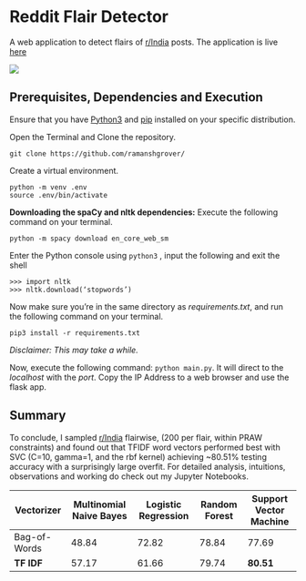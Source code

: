 # Reddit Flair Detector
 A web application to detect flairs of [r/India](https://reddit.com/r/India/) posts. The application is live [here](https://redd-it-flair-detector.herokuapp.com/)
 
 ![](Demo.gif)

## Prerequisites, Dependencies and Execution
Ensure that you have  [Python3](https://www.python.org/downloads/)  and  [pip](https://pip.pypa.io/en/stable/installing/#installing-with-get-pip-py)  installed on your specific distribution.

Open the Terminal and Clone the repository.
```
git clone https://github.com/ramanshgrover/
```
Create a virtual environment.
``` 
python -m venv .env
source .env/bin/activate
```
**Downloading the spaCy and nltk dependencies:**
Execute the following command on your terminal.
```
python -m spacy download en_core_web_sm
```
Enter the Python console using `python3` , input the following and exit the shell
```
>>> import nltk
>>> nltk.download(‘stopwords’)
```
Now make sure you’re in the same directory as _requirements.txt_, and run the following command on your terminal.
```
pip3 install -r requirements.txt
``` 
*Disclaimer:* _This may take a while._

Now, execute the following command: `python main.py`. It will direct to the _localhost_ with the _port_. Copy the IP Address to a web browser and use the flask app.

## Summary
To conclude, I sampled [r/India](https://reddit.com/r/India/) flairwise, (200 per flair, within PRAW constraints) and found out that TFIDF word vectors performed best with SVC (C=10, gamma=1, and the rbf kernel) achieving ~80.51% testing accuracy with a surprisingly large overfit. For detailed analysis, intuitions, observations and working do check out my Jupyter Notebooks.

|   Vectorizer  |    Multinomial Naive Bayes     |    Logistic Regression   | Random Forest | **Support Vector Machine** |
| ------------- | ------------------------------ | ------------------------ | ------------- | -------------------------- |
| Bag-of-Words  |               48.84            |            72.82         |     78.84     |            77.69           |
|  **TF IDF**   |               57.17            |            61.66         |     79.74     |          **80.51**         |
